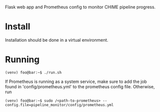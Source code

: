 Flask web app and Prometheus config to monitor CHIME pipeline progress. 

# Install
Installation should be done in a virtual environment.


# Running
```console
(venv) foo@bar:~$ ./run.sh
```

If Prometheus is running as a system service, make sure to add the job found in 'config/prometheus.yml' to the prometheus config file. Otherwise, run
```console
(venv) foo@bar:~$ sudo /<path-to-prometheus> --config.file=pipeline_monitor/config/prometheus.yml
